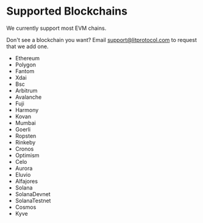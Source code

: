 # Supported Blockchains

We currently support most EVM chains.

Don't see a blockchain you want?  Email support@litprotocol.com to request that we add one.

- Ethereum
- Polygon
- Fantom
- Xdai
- Bsc
- Arbitrum
- Avalanche
- Fuji
- Harmony
- Kovan
- Mumbai
- Goerli
- Ropsten
- Rinkeby
- Cronos
- Optimism
- Celo
- Aurora
- Eluvio
- Alfajores
- Solana
- SolanaDevnet
- SolanaTestnet
- Cosmos
- Kyve
